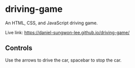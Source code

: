 # driving-game

An HTML, CSS, and JavaScript driving game.

Live link: https://daniel-sungwon-lee.github.io/driving-game/

## Controls

Use the arrows to drive the car, spacebar to stop the car.
